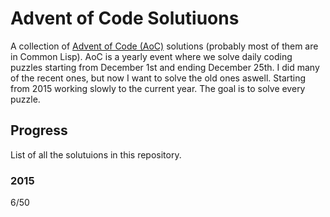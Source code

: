 # Advent of Code Solutiuons

A collection of [Advent of Code (AoC)](https://adventofcode.com/) solutions (probably most of them are in Common Lisp). AoC is a yearly event where we solve daily coding puzzles starting from December 1st and ending December 25th. I did many of the recent ones, but now I want to solve the old ones aswell. Starting from 2015 working slowly to the current year. The goal is to solve every puzzle.

## Progress

List of all the solutuions in this repository.

### 2015
6/50
